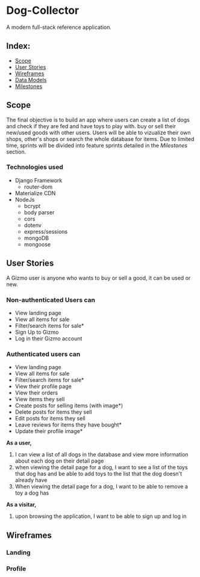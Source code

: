 # Dog-Collector

A modern full-stack reference application.

## Index:

- [Scope](#Scope)
- [User Stories](#user-stories)
- [Wireframes](#wireframes)
- [Data Models](#data-models)
- [Milestones](#milestones)

## Scope

The final objective is to build an app where users can create a list of dogs and check if they are fed and have toys to play with.
buy or sell their new/used goods with other users. Users will be able to vizualize their own shops, other's shops or search the whole database for items. Due to limited time, sprints will be divided into feature sprints detailed in the _Milestones_ section.

### Technologies used

- Django Framework
  - router-dom
- Materialize CDN
- NodeJs
  - bcrypt
  - body parser
  - cors
  - dotenv
  - express/sessions
  - mongoDB
  - mongoose

## User Stories

A Gizmo user is anyone who wants to buy or sell a good, it can be used or new.

### Non-authenticated Users can

- View landing page
- View all items for sale
- Filter/search items for sale\*
- Sign Up to Gizmo
- Log in their Gizmo account

### Authenticated users can

- View landing page
- View all items for sale
- Filter/search items for sale\*
- View their profile page
- View their orders
- View items they sell
- Create posts for selling items (with image\*)
- Delete posts for items they sell
- Edit posts for items they sell
- Leave reviews for items they have bought\*
- Update their profile image\*

**As a user,**

1. I can view a list of all dogs in the database and view more information about each dog on their detail page
1. when viewing the detail page for a dog, I want to see a list of the toys that dog has and be able to add toys to the list that the dog doesn't already have
1. When viewing the detail page for a dog, I want to be able to remove a toy a dog has

**As a visitar,**

1. upon browsing the application, I want to be able to sign up and log in

## Wireframes

### Landing

### Profile


